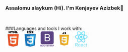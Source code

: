 ### Assalomu alaykum (Hi). I'm Kenjayev Azizbek👋

<br/>

###Languages and tools I work with:
<br>
<code><img src="./img/html.png" width="50" alt="HTML5"></code>
<code><img src="./img/css.png" width="50" alt="HTML5"></code>
<code><img src="./img/bootstrap.png" width="50" alt="HTML5"></code>
<code><img src="./img/js.png" width="50" alt="HTML5"></code>
<code><img src="./img/react.png" width="50" alt="HTML5"></code>

<!--
**kenjayev/kenjayev** is a ✨ _special_ ✨ repository because its `README.md` (this file) appears on your GitHub profile.

Here are some ideas to get you started:

- 🔭 I’m currently working on ...
- 🌱 I’m currently learning ...
- 👯 I’m looking to collaborate on ...
- 🤔 I’m looking for help with ...
- 💬 Ask me about ...
- 📫 How to reach me: ...
- 😄 Pronouns: ...
- ⚡ Fun fact: ...
-->
